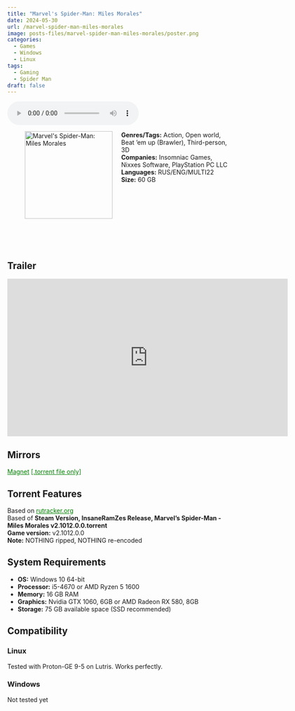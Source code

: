 ```yaml
---
title: "Marvel's Spider-Man: Miles Morales"
date: 2024-05-30
url: /marvel-spider-man-miles-morales
image: posts-files/marvel-spider-man-miles-morales/poster.png
categories:
  - Games
  - Windows
  - Linux
tags:
  - Gaming
  - Spider Man
draft: false
---
```


<style>
  body.dark-mode,
  body.dark-mode main * {
    background: url('/posts-files/marvel-spider-man-miles-morales/background.png') center center fixed no-repeat;
    background-size: cover;
    color: #f5f5f5;
  }
</style>

<script>
    document.addEventListener('DOMContentLoaded', function () {
        document.body.classList.add('dark-mode');
        localStorage.setItem('darkMode', 'true');
    });
</script>

<audio controls autoplay>
  <source src="/posts-files/marvel-spider-man-miles-morales/music.mp3" type="audio/mp3">
  Your browser does not support the audio tag.
</audio>

<figure style="float: left; margin-right: 20px;">
  <img src="/posts-files/marvel-spider-man-miles-morales/poster.png" alt="Marvel's Spider-Man: Miles Morales" style="width: 200px;">
</figure>

**Genres/Tags:** Action, Open world, Beat ’em up (Brawler), Third-person, 3D  
**Companies:** Insomniac Games, Nixxes Software, PlayStation PC LLC  
**Languages:** RUS/ENG/MULTI22  
**Size:** 60 GB  
# ⠀
# ⠀

## Trailer
<iframe width="640" height="360" src="https://www.youtube.com/embed/Gr5H85CxI58" title="Marvel&#39;s Spider Man: Miles Morales - Official World Premiere Announcement Trailer" frameborder="0" allow="accelerometer; autoplay; clipboard-write; encrypted-media; gyroscope; picture-in-picture; web-share" allowfullscreen></iframe>

## Mirrors
<a href="magnet:?xt=urn:btih:XVK3QH37RRBAZXKEHW4FHQR63GZOBBEW&dn=Marvel's%20Spider-Man%20Miles%20Morales" style="color: green;">Magnet</a>
<a href="https://www.dropbox.com/scl/fi/2gb6q1a1rwthuzhx2hwl0/Marvel-s-Spider-Man-Miles-Morales.torrent?rlkey=3qju2qd6mwrqe9d1etv9jj19s&dl=1" style="color: green;">[.torrent file only]</a>

## Torrent Features
Based on <a href="https://rutracker.org/forum/viewtopic.php?t=6285456" style="color: green;">rutracker.org</a>  
Based of **Steam Version, InsaneRamZes Release, Marvel’s Spider-Man - Miles Morales v2.1012.0.0.torrent**  
**Game version:** v2.1012.0.0  
**Note:** NOTHING ripped, NOTHING re-encoded  

## System Requirements
- **OS:** Windows 10 64-bit  
- **Processor:** i5-4670 or AMD Ryzen 5 1600  
- **Memory:** 16 GB RAM  
- **Graphics:** Nvidia GTX 1060, 6GB or AMD Radeon RX 580, 8GB  
- **Storage:** 75 GB available space (SSD recommended)  


## Compatibility
### Linux
Tested with Proton-GE 9-5 on Lutris. Works perfectly.  

### Windows

Not tested yet